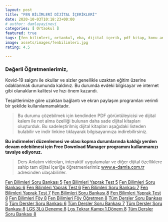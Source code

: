 ```yaml
---
layout: post
title: "FEN BİLİMLERİ DİJİTAL İÇERİKLERİ"
date: 2020-10-03T10:18:23+00:00
# author: damlayayinevi
categories: [ Ortaokul ]
featured: true
tags: [fen bilimleri, ortaokul, eba, dijital içerik, pdf kitap, konu anlatım, ders notları]
image: assets/images/fenbilimleri.jpg
rating: 4.5

---
```



### **Değerli Öğretmenlerimiz,**

Kovid-19 salgını ile okullar ve sizler genellikle uzaktan eğitim üzerine odaklanmak durumunda kaldınız. Bu durumda evdeki bilgisayar ve internet gibi olanakların kalitesi ve hızı önem kazandı.

Tespitlerimize göre uzaktan bağlantı ve ekran paylaşım programları verimli bir şekilde kullanılamamaktadır.

>Bu durumu çözebilmek için kendinden PDF görüntüleyicisi ve dijital kalem ile not alma özelliği bulunan daha sade dijital kitapları oluşturduk. Bu sadeleştirilmiş dijital kitapları aşağıdaki listeden bulabilir ve indir linkine tıklayarak bilgisayarınıza indirebilirsiniz.

**Bu indirmeleri düzenlemesi ve olası kopma durumlarında kaldığı yerden devam edebilmesi için Free Download Manager programını kullanmanızı tavsiye ediyoruz.**

>Ders Anlatım videoları, interaktif uygulamalar ve diğer dijital özelliklere sahip tam dijital içeriğe öğretmenlerimiz www.e-damla.com.tr adresinden ulaşabilirler.


[Fen Bilimleri Soru Bankası 5](https://cdn.e-damla.com.tr/PUBLIC/flippdfs/5-fen-sorubankasi.exe)
[Fen Bilimleri Yaprak Test 5](https://cdn.e-damla.com.tr/PUBLIC/flippdfs/5-fen-yapraktest.exe)
[Fen Bilimleri Soru Bankası 6](https://cdn.e-damla.com.tr/PUBLIC/flippdfs/6-fen-sorubankasi.exe)
[Fen Bilimleri Yaprak Test 6](https://cdn.e-damla.com.tr/PUBLIC/flippdfs/6-fen-yapraktest.exe)
[Fen Bilimleri Soru Bankası 7](https://cdn.e-damla.com.tr/PUBLIC/flippdfs/7-fen-sorubankasi.exe)
[Fen Bilimleri Yaprak Test 7](https://cdn.e-damla.com.tr/PUBLIC/flippdfs/7-fen-yapraktest.exe)
[Fen Bilimleri Soru Bankası 8](https://cdn.e-damla.com.tr/PUBLIC/flippdfs/8-fen-sorubankasi.exe)
[Fen Bilimleri Yaprak Test 8](https://cdn.e-damla.com.tr/PUBLIC/flippdfs/8-fen-yapraktest.exe)
[Fen Bilimleri Föy 8](https://cdn.e-damla.com.tr/PUBLIC/flippdfs/8-fen-foy.exe)
[Fen Bilimleri Föy Öğretmen 8](https://cdn.e-damla.com.tr/PUBLIC/flippdfs/8-fen-foyogretmen.exe)
[Tüm Dersler Soru Bankası 5](https://cdn.e-damla.com.tr/PUBLIC/flippdfs/5-td-sorubankasi.exe)
[Tüm Dersler Soru Bankası 6](https://cdn.e-damla.com.tr/PUBLIC/flippdfs/6-td-sorubankasi.exe)
[Tüm Dersler Soru Bankası 7](https://cdn.e-damla.com.tr/PUBLIC/flippdfs/7-td-sorubankasi.exe)
[Tüm Dersler Soru Bankası 8](https://cdn.e-damla.com.tr/PUBLIC/flippdfs/8-td-sorubankasi.exe)
[LGS 3Lü Deneme 8](https://cdn.e-damla.com.tr/PUBLIC/flippdfs/8-lgs3ludeneme.exe)
[Lgs Tekrar Kampı 1.Dönem 8](https://cdn.e-damla.com.tr/PUBLIC/flippdfs/8-lgstekrarkampi1donem.exe)
[Tüm Dersler Soru Bankası 8](https://cdn.e-damla.com.tr/PUBLIC/flippdfs/8-td-sorubankasi.exe)
